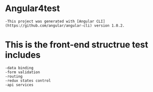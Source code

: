 # Angular4test

    -This project was generated with [Angular CLI](https://github.com/angular/angular-cli) version 1.0.2.

# This is the front-end structrue test includes

    -data binding
    -form validation
    -routing
    -redux states control
    -api services